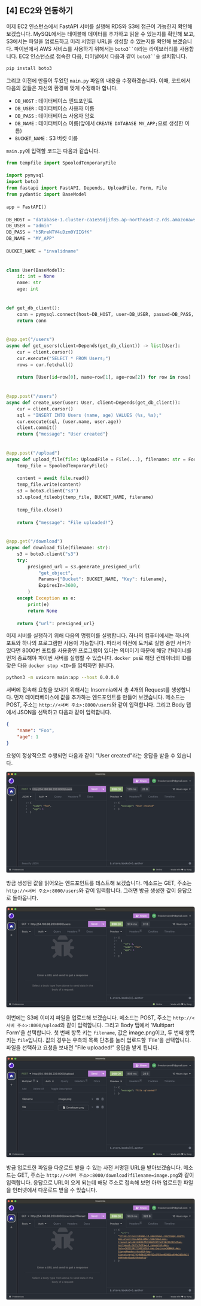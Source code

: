 ## [4] EC2와 연동하기

이제 EC2 인스턴스에서 FastAPI 서버를 실행해 RDS와 S3에 접근이 가능한지
확인해 보겠습니다. MySQL에서는 테이블에 데이터를 추가하고 읽을 수
있는지를 확인해 보고, S3에서는 파일을 업로드하고 미리 서명된 URL을
생성할 수 있는지를 확인해 보겠습니다. 파이썬에서 AWS 서비스를 사용하기
위해서는 `boto3``이`라는 라이브러리를 사용합니다. EC2 인스턴스로 접속한
다음, 터미널에서 다음과 같이 `boto3``을` 설치합니다.

```bash
pip install boto3
```

그리고 이전에 만들어 두었던 `main.py` 파일의 내용을 수정하겠습니다.
이때, 코드에서 다음의 값들은 자신의 환경에 맞게 수정해야 합니다.


- `DB_HOST` : 데이터베이스 엔드포인트
- `DB_USER` : 데이터베이스 사용자 이름
- `DB_PASS` : 데이터베이스 사용자 암호
- `DB_NAME` : 데이터베이스 이름(앞에서 `CREATE DATABASE MY_APP;`으로
  생성한 이름)
- `BUCKET_NAME` : S3 버킷 이름

`main.py`에 입력할 코드는 다음과 같습니다.

```python
from tempfile import SpooledTemporaryFile

import pymysql
import boto3
from fastapi import FastAPI, Depends, UploadFile, Form, File
from pydantic import BaseModel

app = FastAPI()

DB_HOST = "database-1.cluster-ca1e59djif85.ap-northeast-2.rds.amazonaws.com"
DB_USER = "admin"
DB_PASS = "h5RreNTV4uDzm0YIIGfK"
DB_NAME = "MY_APP"

BUCKET_NAME = "invalidname"


class User(BaseModel):
    id: int = None
    name: str
    age: int


def get_db_client():
    conn = pymysql.connect(host=DB_HOST, user=DB_USER, passwd=DB_PASS, db=DB_NAME)
    return conn


@app.get("/users")
async def get_users(client=Depends(get_db_client)) -> list[User]:
    cur = client.cursor()
    cur.execute("SELECT * FROM Users;")
    rows = cur.fetchall()

    return [User(id=row[0], name=row[1], age=row[2]) for row in rows]


@app.post("/users")
async def create_user(user: User, client=Depends(get_db_client)):
    cur = client.cursor()
    sql = "INSERT INTO Users (name, age) VALUES (%s, %s);"
    cur.execute(sql, (user.name, user.age))
    client.commit()
    return {"message": "User created"}


@app.post("/upload")
async def upload_file(file: UploadFile = File(...), filename: str = Form(...)):
    temp_file = SpooledTemporaryFile()

    content = await file.read()
    temp_file.write(content)
    s3 = boto3.client("s3")
    s3.upload_fileobj(temp_file, BUCKET_NAME, filename)

    temp_file.close()

    return {"message": "File uploaded!"}


@app.get("/download")
async def download_file(filename: str):
    s3 = boto3.client("s3")
    try:
        presigned_url = s3.generate_presigned_url(
            "get_object",
            Params={"Bucket": BUCKET_NAME, "Key": filename},
            ExpiresIn=3600,
        )
    except Exception as e:
        print(e)
        return None

    return {"url": presigned_url}
```

이제 서버를 실행하기 위해 다음의 명령어를 실행합니다. 하나의
컴퓨터에서는 하나의 포트와 하나의 프로그램만 사용이 가능합니다. 따라서
이전에 도커로 실행 중인 서버가 있다면 8000번 포트를 사용중인 프로그램이
있다는 의미이기 때문에 해당 컨테이너를 먼저 종료해야 파이썬 서버를
실행할 수 있습니다. `docker ps`로 해당 컨테이너의 ID를 찾은 다음
`docker stop <ID>`를 입력하면 됩니다.

```bash
python3 -m uvicorn main:app --host 0.0.0.0
```

서버에 접속해 요청을 보내기 위해서는 Insomnia에서 총 4개의 Request를
생성합니다. 먼저 데이터베이스에 값을 추가하는 엔드포인트를 만들어
보겠습니다. 메소드는 POST, 주소는
`http://<서버 주소>:8000/users`와 같이 입력합니다. 그리고 Body
탭에서 JSON을 선택하고 다음과 같이 입력합니다.

```json
{
    "name": "Foo",
    "age": 1
}
```

요청이 정상적으로 수행되면 다음과 같이 "User created"라는 응답을 받을 수
있습니다.

![](media/image108.png)

방금 생성된 값을 읽어오는 엔드포인트를 테스트해 보겠습니다. 메소드는
GET, 주소는 `http://<서버 주소>:8000/users`와 같이 입력합니다.
그러면 방금 생성한 값이 응답으로 돌아옵니다.

![](media/image109.png)

이번에는 S3에 이미지 파일을 업로드해 보겠습니다. 메소드는 POST, 주소는
`http://<서버 주소>:8000/upload`와 같이 입력합니다. 그리고 Body
탭에서 'Multipart Form'을 선택합니다. 첫 번째 항목 키는 `filename`, 값은
image.png이고, 두 번째 항목 키는 `file`입니다. 값의 경우는 우측의 목록
단추를 눌러 업로드할 'File'을 선택합니다. 파일을 선택하고 요청을 보내면
"File uploaded!" 응답을 받게 됩니다.

![](media/image110.png)

방금 업로드한 파일을 다운로드 받을 수 있는 사전 서명된 URL을
받아보겠습니다. 메소드는 GET, 주소는
`http://<서버 주소>:8000/download?filename=image.png`와 같이
입력합니다. 응답으로 URL이 오게 되는데 해당 주소로 접속해 보면 아까
업로드한 파일을 인터넷에서 다운로드 받을 수 있습니다.

![](media/image111.png)

